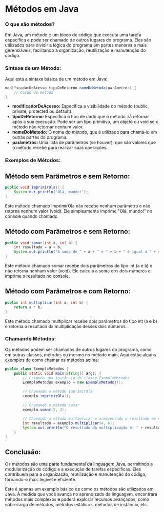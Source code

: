 # Métodos em Java

### O que são métodos?

Em Java, um método é um bloco de código que executa uma tarefa específica e pode ser chamado de outros lugares do programa. Eles são utilizados para dividir a lógica do programa em partes menores e mais gerenciáveis, facilitando a organização, reutilização e manutenção do código.

### Sintaxe de um Método:

Aqui está a sintaxe básica de um método em Java:

```java
modificadorDeAcesso tipoDeRetorno nomeDoMetodo(parâmetros) {
    // Corpo do método
}
```
- **modificadorDeAcesso:** Especifica a visibilidade do método (public, private, protected ou default).
- **tipoDeRetorno:** Especifica o tipo de dado que o método irá retornar após a sua execução. Pode ser um tipo primitivo, um objeto ou void se o método não retornar nenhum valor.
- **nomeDoMetodo:** O nome do método, que é utilizado para chamá-lo em outras partes do programa.
- **parâmetros:** Uma lista de parâmetros (se houver), que são valores que o método recebe para realizar suas operações.

### Exemplos de Métodos:

## Método sem Parâmetros e sem Retorno:

```java
public void imprimirOla() {
    System.out.println("Olá, mundo!");
}

```
Este método chamado imprimirOla não recebe nenhum parâmetro e não retorna nenhum valor (void). Ele simplesmente imprime "Olá, mundo!" no console quando chamado.

## Método com Parâmetros e sem Retorno:

```java
public void somar(int a, int b) {
    int resultado = a + b;
    System.out.println("A soma de " + a + " e " + b + " é igual a " + resultado);
}
```
Este método chamado somar recebe dois parâmetros do tipo int (a e b) e não retorna nenhum valor (void). Ele calcula a soma dos dois números e imprime o resultado no console.

## Método com Parâmetros e com Retorno:

```java
public int multiplicar(int a, int b) {
    return a * b;
}
```
Este método chamado multiplicar recebe dois parâmetros do tipo int (a e b) e retorna o resultado da multiplicação desses dois números.

### Chamando Métodos:

Os métodos podem ser chamados de outros lugares do programa, como em outras classes, métodos ou mesmo no método main. Aqui estão alguns exemplos de como chamar os métodos acima:

```java
public class ExemploMetodos {
    public static void main(String[] args) {
        // Criando uma instância da classe ExemploMetodos
        ExemploMetodos exemplo = new ExemploMetodos();
        
        // Chamando o método imprimirOla
        exemplo.imprimirOla();
        
        // Chamando o método somar
        exemplo.somar(5, 3);
        
        // Chamando o método multiplicar e armazenando o resultado em uma variável
        int resultado = exemplo.multiplicar(4, 6);
        System.out.println("O resultado da multiplicação é: " + resultado);
    }
}
```

## Conclusão:

Os métodos são uma parte fundamental da linguagem Java, permitindo a modularização do código e a execução de tarefas específicas. Eles contribuem para a organização, reutilização e manutenção do código, tornando-o mais legível e eficiente.

Este é apenas um exemplo básico de como os métodos são utilizados em Java. À medida que você avança no aprendizado da linguagem, encontrará métodos mais complexos e poderá explorar recursos avançados, como sobrecarga de métodos, métodos estáticos, métodos de instância, etc.